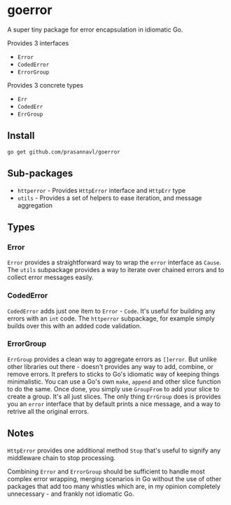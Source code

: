 # goerror

A super tiny package for error encapsulation in idiomatic Go.

Provides 3 interfaces
- `Error`
- `CodedError`
- `ErrorGroup`

Provides 3 concrete types
- `Err`
- `CodedErr`
- `ErrGroup`

## Install

`go get github.com/prasannavl/goerror`

## Sub-packages

- `httperror` - Provides `HttpError` interface and `HttpErr` type
- `utils` - Provides a set of helpers to ease iteration, and message aggregation

## Types

### Error

`Error` provides a straightforward way to wrap the `error` interface as `Cause`. The `utils` subpackage provides a way to iterate over chained errors and to collect error messages easily.

### CodedError

`CodedError` adds just one item to `Error` - `Code`. It's useful for building any errors with an `int` code. The `httperror` subpackage, for example simply builds over this with an added code validation.

### ErrorGroup

`ErrGroup` provides a clean way to aggregate errors as `[]error`. But unlike other libraries out there - doesn't provides any way to add, combine, or remove errors. It prefers to sticks to Go's idiomatic way of keeping things minimalistic. You can use a Go's own `make`, `append` and other slice function to do the same. Once done, you simply use `GroupFrom` to add your slice to create a group. It's all just slices. The only thing `ErrGroup` does is provides you an `error` interface that by default prints a nice message, and a way to retrive all the original errors.

## Notes

`HttpError` provides one additional method `Stop` that's useful to signify any middleware chain to stop processing.

Combining `Error` and `ErrorGroup` should be sufficient to handle most complex error wrapping, merging scenarios in Go without the use of other packages that add too many whistles which are, in my opinion completely unnecessary - and frankly not idiomatic Go.

